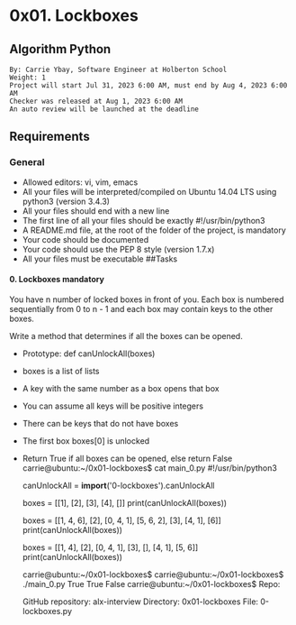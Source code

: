 # 0x01. Lockboxes
## Algorithm Python
	By: Carrie Ybay, Software Engineer at Holberton School
	Weight: 1
	Project will start Jul 31, 2023 6:00 AM, must end by Aug 4, 2023 6:00 AM
	Checker was released at Aug 1, 2023 6:00 AM
	An auto review will be launched at the deadline
## Requirements
### General
- Allowed editors: vi, vim, emacs
- All your files will be interpreted/compiled on Ubuntu 14.04 LTS using python3 (version 3.4.3)
- All your files should end with a new line
- The first line of all your files should be exactly #!/usr/bin/python3
- A README.md file, at the root of the folder of the project, is mandatory
- Your code should be documented
- Your code should use the PEP 8 style (version 1.7.x)
- All your files must be executable
##Tasks
#### 0. Lockboxes mandatory
You have n number of locked boxes in front of you. Each box is numbered sequentially from 0 to n - 1 and each box may contain keys to the other boxes.

Write a method that determines if all the boxes can be opened.

- Prototype: def canUnlockAll(boxes)
- boxes is a list of lists
- A key with the same number as a box opens that box
- You can assume all keys will be positive integers
- There can be keys that do not have boxes
- The first box boxes[0] is unlocked
- Return True if all boxes can be opened, else return False
	carrie@ubuntu:~/0x01-lockboxes$ cat main_0.py
	#!/usr/bin/python3

	canUnlockAll = __import__('0-lockboxes').canUnlockAll

	boxes = [[1], [2], [3], [4], []]
	print(canUnlockAll(boxes))

	boxes = [[1, 4, 6], [2], [0, 4, 1], [5, 6, 2], [3], [4, 1], [6]]
	print(canUnlockAll(boxes))

	boxes = [[1, 4], [2], [0, 4, 1], [3], [], [4, 1], [5, 6]]
	print(canUnlockAll(boxes))

	carrie@ubuntu:~/0x01-lockboxes$
	carrie@ubuntu:~/0x01-lockboxes$ ./main_0.py
	True
	True
	False
	carrie@ubuntu:~/0x01-lockboxes$
	Repo:

	GitHub repository: alx-interview
	Directory: 0x01-lockboxes
	File: 0-lockboxes.py
